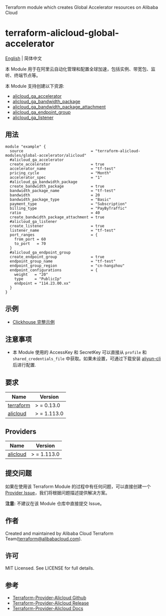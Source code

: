 Terraform module which creates Global Accelerator resources on Alibaba Cloud

terraform-alicloud-global-accelerator
=====================================================================

[English](README.md) | 简体中文

本 Module 用于在阿里云自动化管理和配置全球加速，包括实例、带宽包、监听、终端节点等。

本 Module 支持创建以下资源:

* [alicloud_ga_accelerator](https://registry.terraform.io/providers/aliyun/alicloud/latest/docs/resources/ga_accelerator)
* [alicloud_ga_bandwidth_package](https://registry.terraform.io/providers/aliyun/alicloud/latest/docs/resources/ga_bandwidth_package)
* [alicloud_ga_bandwidth_package_attachment](https://registry.terraform.io/providers/aliyun/alicloud/latest/docs/resources/ga_bandwidth_package_attachment)
* [alicloud_ga_endpoint_group](https://registry.terraform.io/providers/aliyun/alicloud/latest/docs/resources/ga_endpoint_group)
* [alicloud_ga_listener](https://registry.terraform.io/providers/aliyun/alicloud/latest/docs/resources/ga_listener)

## 用法

```hcl
module "example" {
  source                              = "terraform-alicloud-modules/global-accelerator/alicloud"
  #alicloud_ga_accelerator
  create_accelerator                  = true
  accelerator_name                    = "tf-test"
  pricing_cycle                       = "Month"
  accelerator_spec                    = "1"
  #alicloud_ga_bandwidth_package
  create_bandwidth_package            = true
  bandwidth_package_name              = "tf-test"
  bandwidth                           = 20
  bandwidth_package_type              = "Basic"
  payment_type                        = "Subscription"
  billing_type                        = "PayByTraffic"
  ratio                               = 40
  create_bandwidth_package_attachment = true 
  #alicloud_ga_listener
  create_listener                     = true
  listener_name                       = "tf-test"
  port_ranges                         = {
    from_port = 60
    to_port   = 70
  }
  #alicloud_ga_endpoint_group
  create_endpoint_group               = true
  endpoint_group_name                 = "tf-test"
  endpoint_group_region               = "cn-hangzhou"
  endpoint_configurations             = {
    weight   = "20"
    type     = "PublicIp"
    endpoint = "114.23.00.xx"
  }
}
```

## 示例

* [Clickhouse 完整示例](https://github.com/terraform-alicloud-modules/terraform-alicloud-global-accelerator/tree/main/examples/complete)

## 注意事项

* 本 Module 使用的 AccessKey 和 SecretKey 可以直接从 `profile` 和 `shared_credentials_file`
  中获取。如果未设置，可通过下载安装 [aliyun-cli](https://github.com/aliyun/aliyun-cli#installation) 后进行配置.

## 要求

| Name | Version |
|------|---------|
| <a name="requirement_terraform"></a> [terraform](#requirement\_terraform) | > = 0.13.0 |
| <a name="requirement_alicloud"></a> [alicloud](#requirement\_alicloud) | > = 1.113.0 |

## Providers

| Name | Version |
|------|---------|
| <a name="provider_alicloud"></a> [alicloud](#provider\_alicloud) | > = 1.113.0 |

## 提交问题

如果在使用该 Terraform Module
的过程中有任何问题，可以直接创建一个 [Provider Issue](https://github.com/aliyun/terraform-provider-alicloud/issues/new)，我们将根据问题描述提供解决方案。

**注意:** 不建议在该 Module 仓库中直接提交 Issue。

## 作者

Created and maintained by Alibaba Cloud Terraform Team(terraform@alibabacloud.com).

## 许可

MIT Licensed. See LICENSE for full details.

## 参考

* [Terraform-Provider-Alicloud Github](https://github.com/aliyun/terraform-provider-alicloud)
* [Terraform-Provider-Alicloud Release](https://releases.hashicorp.com/terraform-provider-alicloud/)
* [Terraform-Provider-Alicloud Docs](https://registry.terraform.io/providers/aliyun/alicloud/latest/docs)
